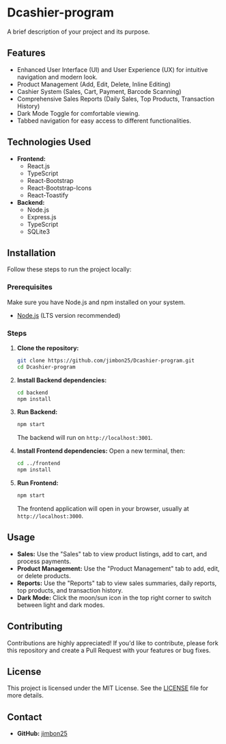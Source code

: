 # Dcashier-program

A brief description of your project and its purpose.

## Features

*   Enhanced User Interface (UI) and User Experience (UX) for intuitive navigation and modern look.
*   Product Management (Add, Edit, Delete, Inline Editing)
*   Cashier System (Sales, Cart, Payment, Barcode Scanning)
*   Comprehensive Sales Reports (Daily Sales, Top Products, Transaction History)
*   Dark Mode Toggle for comfortable viewing.
*   Tabbed navigation for easy access to different functionalities.

## Technologies Used

*   **Frontend:**
    *   React.js
    *   TypeScript
    *   React-Bootstrap
    *   React-Bootstrap-Icons
    *   React-Toastify
*   **Backend:**
    *   Node.js
    *   Express.js
    *   TypeScript
    *   SQLite3

## Installation

Follow these steps to run the project locally:

### Prerequisites

Make sure you have Node.js and npm installed on your system.

*   [Node.js](https://nodejs.org/) (LTS version recommended)

### Steps

1.  **Clone the repository:**
    ```bash
    git clone https://github.com/jimbon25/Dcashier-program.git
    cd Dcashier-program
    ```

2.  **Install Backend dependencies:**
    ```bash
    cd backend
    npm install
    ```

3.  **Run Backend:**
    ```bash
    npm start
    ```
    The backend will run on `http://localhost:3001`.

4.  **Install Frontend dependencies:**
    Open a new terminal, then:
    ```bash
    cd ../frontend
    npm install
    ```

5.  **Run Frontend:**
    ```bash
    npm start
    ```
    The frontend application will open in your browser, usually at `http://localhost:3000`.

## Usage

*   **Sales:** Use the "Sales" tab to view product listings, add to cart, and process payments.
*   **Product Management:** Use the "Product Management" tab to add, edit, or delete products.
*   **Reports:** Use the "Reports" tab to view sales summaries, daily reports, top products, and transaction history.
*   **Dark Mode:** Click the moon/sun icon in the top right corner to switch between light and dark modes.

## Contributing

Contributions are highly appreciated! If you'd like to contribute, please fork this repository and create a Pull Request with your features or bug fixes.

## License

This project is licensed under the MIT License. See the [LICENSE](LICENSE) file for more details.

## Contact

*   **GitHub:** [jimbon25](https://github.com/jimbon25)

